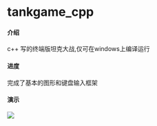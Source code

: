 # tankgame_cpp

#### 介绍
c++ 写的终端版坦克大战,仅可在windows上编译运行

#### 进度
完成了基本的图形和键盘输入框架

#### 演示
![](https://gitee.com/hfh1999/tankgame_cpp/blob/master/showcase.gif)
